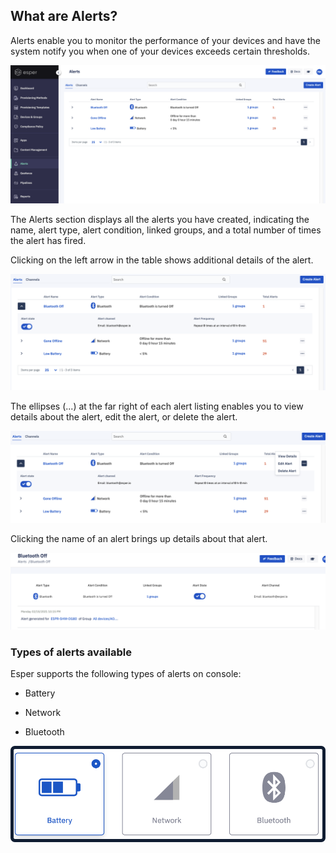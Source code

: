 ## What are Alerts?

  

Alerts enable you to monitor the performance of your devices and have the system notify you when one of your devices exceeds certain thresholds.

  

![](./images/alert-main.png)

  

The Alerts section displays all the alerts you have created, indicating the name, alert type, alert condition, linked groups, and a total number of times the alert has fired.

  

Clicking on the left arrow in the table shows additional details of the alert.

![](./images/2-more-details.png)

  
  

The ellipses (...) at the far right of each alert listing enables you to view details about the alert, edit the alert, or delete the alert.

![](./images/3-more-option.png)

  

Clicking the name of an alert brings up details about that alert.

  

![](./images/4-alert-details.png)

### Types of alerts available

  

Esper supports the following types of alerts on console:

  

-   Battery
    
-   Network
    
-   Bluetooth
    

  
  

![](./images/5-alerttypes.png)